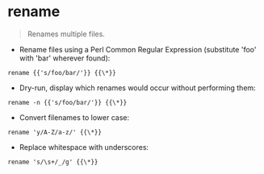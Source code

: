 # rename

> Renames multiple files.

- Rename files using a Perl Common Regular Expression (substitute 'foo' with 'bar' wherever found):

`rename {{'s/foo/bar/'}} {{\*}}`

- Dry-run, display which renames would occur without performing them:

`rename -n {{'s/foo/bar/'}} {{\*}}`

- Convert filenames to lower case:

`rename 'y/A-Z/a-z/' {{\*}}`

- Replace whitespace with underscores:

`rename 's/\s+/_/g' {{\*}}`
